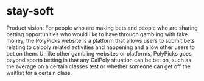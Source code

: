 # stay-soft
Product vision: For people who are making bets and people who are sharing betting opportunities who would like to have through gambling with fake money, the PolyPicks website is a platform that allows users to submit bets relating to calpoly related activities and happening and allow other users to bet on them. Unlike other gambling websites or platforms, PolyPicks goes beyond sports betting in that any CalPoly situation can be bet on, such as the average on a certain classes test or whether someone can get off the waitlist for a certain class.
